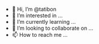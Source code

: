 - 👋 Hi, I’m @tatibon
- 👀 I’m interested in ...
- 🌱 I’m currently learning ...
- 💞️ I’m looking to collaborate on ...
- 📫 How to reach me ...

<!---
tatibon/tatibon is a ✨ special ✨ repository because its `README.md` (this file) appears on your GitHub profile.
You can click the Preview link to take a look at your changes.
--->
